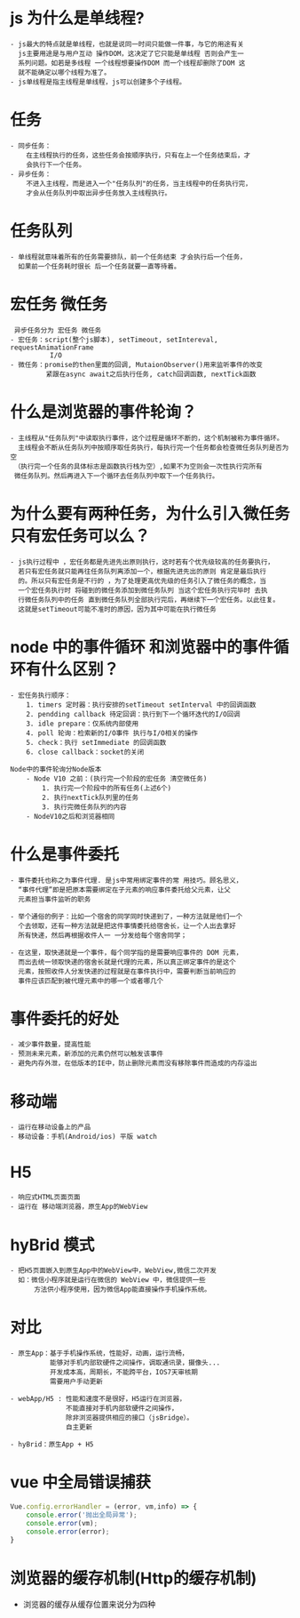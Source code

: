 # js 为什么是单线程?

    - js最大的特点就是单线程，也就是说同一时间只能做一件事，与它的用途有关
      js主要用途是与用户互动 操作DOM，这决定了它只能是单线程 否则会产生一
      系列问题。如若是多线程 一个线程想要操作DOM 而一个线程却删除了DOM 这
      就不能确定以哪个线程为准了。
    - js单线程是指主线程是单线程，js可以创建多个子线程。

# 任务

    - 同步任务：
        在主线程执行的任务，这些任务会按顺序执行，只有在上一个任务结束后，才
        会执行下一个任务。
    - 异步任务：
        不进入主线程，而是进入一个"任务队列"的任务，当主线程中的任务执行完，
        才会从任务队列中取出异步任务放入主线程执行。

# 任务队列

    - 单线程就意味着所有的任务需要排队，前一个任务结束 才会执行后一个任务，
      如果前一个任务耗时很长 后一个任务就要一直等待着。

# 宏任务 微任务

     异步任务分为 宏任务 微任务
    - 宏任务：script(整个js脚本), setTimeout, setIntereval, requestAnimationFrame
              I/O
    - 微任务：promise的then里面的回调, MutaionObserver()用来监听事件的改变
             紧跟在async await之后执行任务, catch回调函数, nextTick函数

# 什么是浏览器的事件轮询？

    - 主线程从"任务队列"中读取执行事件，这个过程是循环不断的，这个机制被称为事件循环。
      主线程会不断从任务队列中按顺序取任务执行，每执行完一个任务都会检查微任务队列是否为空
     （执行完一个任务的具体标志是函数执行栈为空）,如果不为空则会一次性执行完所有
     微任务队列。然后再进入下一个循环去任务队列中取下一个任务执行。

# 为什么要有两种任务，为什么引入微任务 只有宏任务可以么？

    - js执行过程中 ，宏任务都是先进先出原则执行，这时若有个优先级较高的任务要执行，
      若只有宏任务就只能再往任务队列离添加一个，根据先进先出的原则 肯定是最后执行
      的。所以只有宏任务是不行的 ，为了处理更高优先级的任务引入了微任务的概念，当
      一个宏任务执行时 将碰到的微任务添加到微任务队列 当这个宏任务执行完毕时 去执
      行微任务队列中的任务 直到微任务队列全部执行完后，再继续下一个宏任务。以此往复。
      这就是setTimeout可能不准时的原因，因为其中可能在执行微任务

# node 中的事件循环 和浏览器中的事件循环有什么区别？

    - 宏任务执行顺序：
        1. timers 定时器：执行安排的setTimeout setInterval 中的回调函数
        2. pendding callback 待定回调：执行到下一个循环迭代的I/O回调
        3. idle prepare：仅系统内部使用
        4. poll 轮询：检索新的I/O事件 执行与I/O相关的操作
        5. check：执行 setImmediate 的回调函数
        6. close callback：socket的关闭

    Node中的事件轮询分Node版本
        - Node V10 之前：(执行完一个阶段的宏任务 清空微任务)
            1. 执行完一个阶段中的所有任务(上述6个)
            2. 执行nextTick队列里的任务
            3. 执行完微任务队列的内容
        - NodeV10之后和浏览器相同

# 什么是事件委托

    - 事件委托也称之为事件代理. 是js中常用绑定事件的常 用技巧。顾名思义，
      “事件代理”即是把原本需要绑定在子元素的响应事件委托给父元素，让父
      元素担当事件监听的职务

    - 举个通俗的例子：比如一个宿舍的同学同时快递到了，一种方法就是他们一个
      个去领取，还有一种方法就是把这件事情委托给宿舍长，让一个人出去拿好
      所有快递，然后再根据收件人一 一分发给每个宿舍同学；

    - 在这里，取快递就是一个事件，每个同学指的是需要响应事件的 DOM 元素，
      而出去统一领取快递的宿舍长就是代理的元素，所以真正绑定事件的是这个
      元素，按照收件人分发快递的过程就是在事件执行中，需要判断当前响应的
      事件应该匹配到被代理元素中的哪一个或者哪几个

# 事件委托的好处

    - 减少事件数量，提高性能
    - 预测未来元素，新添加的元素仍然可以触发该事件
    - 避免内存外泄，在低版本的IE中，防止删除元素而没有移除事件而造成的内存溢出

# 移动端

    - 运行在移动设备上的产品
    - 移动设备：手机(Android/ios) 平版 watch

# H5

    - 响应式HTML页面页面
    - 运行在 移动端浏览器，原生App的WebView

# hyBrid 模式

    - 把H5页面嵌入到原生App中的WebView中，WebView,微信二次开发
      如：微信小程序就是运行在微信的 WebView 中，微信提供一些
          方法供小程序使用，因为微信App能直接操作手机操作系统。

# 对比

    - 原生App：基于手机操作系统，性能好，动画，运行流畅，
              能够对手机内部软硬件之间操作，调取通讯录，摄像头...
              开发成本高，周期长，不能跨平台，IOS7天审核期
              需要用户手动更新

    - webApp/H5 : 性能和速度不是很好，H5运行在浏览器，
                  不能直接对手机内部软硬件之间操作，
                  除非浏览器提供相应的接口（jsBridge）。
                  自主更新

    - hyBrid：原生App + H5

# vue 中全局错误捕获

```javaScript
Vue.config.errorHandler = (error, vm,info) => {
    console.error('抛出全局异常');
    console.error(vm);
    console.error(error);
}
```
# 浏览器的缓存机制(Http的缓存机制)

  - 浏览器的缓存从缓存位置来说分为四种
    


